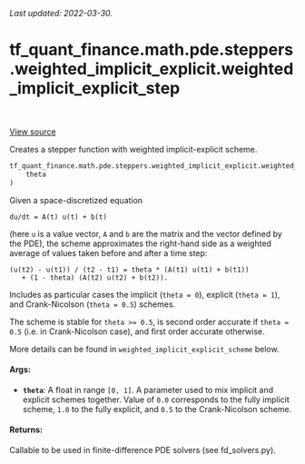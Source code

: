<!--
This file is generated by a tool. Do not edit directly.
For open-source contributions the docs will be updated automatically.
-->

*Last updated: 2022-03-30.*

<div itemscope itemtype="http://developers.google.com/ReferenceObject">
<meta itemprop="name" content="tf_quant_finance.math.pde.steppers.weighted_implicit_explicit.weighted_implicit_explicit_step" />
<meta itemprop="path" content="Stable" />
</div>

# tf_quant_finance.math.pde.steppers.weighted_implicit_explicit.weighted_implicit_explicit_step

<!-- Insert buttons and diff -->

<table class="tfo-notebook-buttons tfo-api" align="left">
</table>

<a target="_blank" href="https://github.com/google/tf-quant-finance/blob/master/tf_quant_finance/math/pde/steppers/weighted_implicit_explicit.py">View source</a>



Creates a stepper function with weighted implicit-explicit scheme.

```python
tf_quant_finance.math.pde.steppers.weighted_implicit_explicit.weighted_implicit_explicit_step(
    theta
)
```



<!-- Placeholder for "Used in" -->

Given a space-discretized equation

```
du/dt = A(t) u(t) + b(t)
```
(here `u` is a value vector, `A` and `b` are the matrix and the vector defined
by the PDE), the scheme approximates the right-hand side as a weighted average
of values taken before and after a time step:

```
(u(t2) - u(t1)) / (t2 - t1) = theta * (A(t1) u(t1) + b(t1))
   + (1 - theta) (A(t2) u(t2) + b(t2)).
```

Includes as particular cases the implicit (`theta = 0`), explicit
(`theta = 1`), and Crank-Nicolson (`theta = 0.5`) schemes.

The scheme is stable for `theta >= 0.5`, is second order accurate if
`theta = 0.5` (i.e. in Crank-Nicolson case), and first order accurate
otherwise.

More details can be found in `weighted_implicit_explicit_scheme` below.

#### Args:


* <b>`theta`</b>: A float in range `[0, 1]`. A parameter used to mix implicit and
  explicit schemes together. Value of `0.0` corresponds to the fully
  implicit scheme, `1.0` to the fully explicit, and `0.5` to the
  Crank-Nicolson scheme.


#### Returns:

Callable to be used in finite-difference PDE solvers (see fd_solvers.py).
